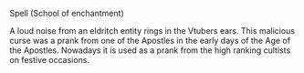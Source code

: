 Spell (School of enchantment)

A loud noise from an eldritch entity rings in the Vtubers ears. This malicious curse was a prank from one of the Apostles in the early days of the Age of the Apostles. Nowadays it is used as a prank from the high ranking cultists on festive occasions. 